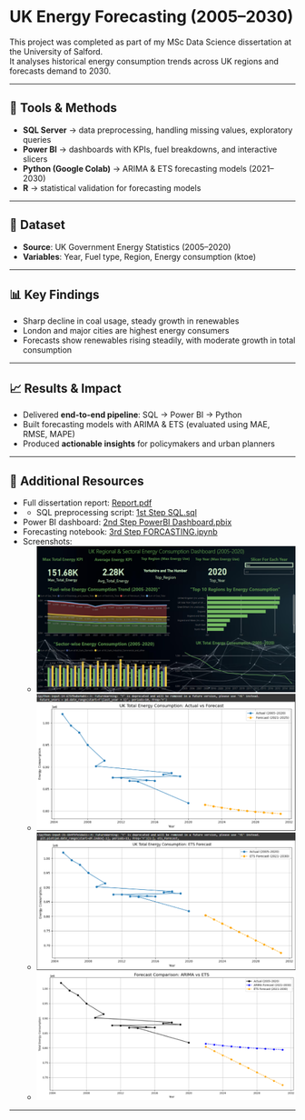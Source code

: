 # UK Energy Forecasting (2005–2030)

This project was completed as part of my MSc Data Science dissertation at the University of Salford.  
It analyses historical energy consumption trends across UK regions and forecasts demand to 2030.

---

## 🔑 Tools & Methods
- **SQL Server** → data preprocessing, handling missing values, exploratory queries  
- **Power BI** → dashboards with KPIs, fuel breakdowns, and interactive slicers  
- **Python (Google Colab)** → ARIMA & ETS forecasting models (2021–2030)  
- **R** → statistical validation for forecasting models  

---

## 📂 Dataset
- **Source**: UK Government Energy Statistics (2005–2020)  
- **Variables**: Year, Fuel type, Region, Energy consumption (ktoe)  

---

## 📊 Key Findings
- Sharp decline in coal usage, steady growth in renewables  
- London and major cities are highest energy consumers  
- Forecasts show renewables rising steadily, with moderate growth in total consumption  

---

## 📈 Results & Impact
- Delivered **end-to-end pipeline**: SQL → Power BI → Python  
- Built forecasting models with ARIMA & ETS (evaluated using MAE, RMSE, MAPE)  
- Produced **actionable insights** for policymakers and urban planners  

---

## 📎 Additional Resources
- Full dissertation report: [Report.pdf](Report.pdf)
- - SQL preprocessing script: [1st Step SQL.sql](1st%20Step%20SQL.sql)  
- Power BI dashboard: [2nd Step PowerBI Dashboard.pbix](PowerBI/UK_Energy_Dashboard.pbix)  
- Forecasting notebook: [3rd Step FORCASTING.ipynb](Python/forecasting_models.ipynb)  
- Screenshots:  
  - ![Dashboard](Screenshot%202025-04-09%20205917.png)  
  - ![Forecast](Screenshot%202025-04-14%20002747.png)  
  - ![Forecast](Screenshot%202025-04-14%20002852.png)  
  - ![Forecast](Screenshot%202025-04-14%20002951.png)  
---

